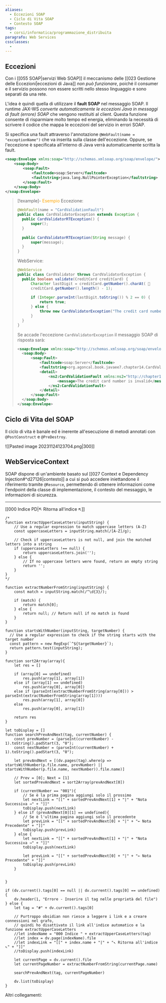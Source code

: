 ```yaml
---
aliases:
  - Eccezioni SOAP
  - Ciclo di Vita SOAP
  - Contesto SOAP
tags:
  - corsi/informatica/programmazione_distribuita
paragrafo: Web Services
cssclasses:
  - 
---
```

## Eccezioni
Con i [[055 SOAP|servizi Web SOAP]] il meccanismo delle [[023 Gestione delle Eccezioni|eccezioni di Java]] *non può funzionare*, poiché il consumer e il servizio possono non essere scritti nello stesso linguaggio e sono separati da una rete. 

L'idea è quindi quella di utilizzare il **fault SOAP** nel messaggio SOAP. Il runtime JAX-WS *converte automaticamente le eccezioni Java in messaggi di fault (errore) SOAP* che vengono restituiti al client. Questa funzione consente di risparmiare molto tempo ed energia, eliminando la necessità di scrivere il codice che mappa le eccezioni del servizio in errori SOAP.

Si specifica una fault attraverso l'annotazione `@WebFault(name = "exceptionName")` che va inserita sulla classe dell'eccezione. Oppure, se l'eccezione è specificata all'interno di Java verrà automaticamente scritta la fault.

```xml
<soap:Envelope xmlns:soap="http://schemas.xmlsoap.org/soap/envelope/">
	<soap:Body>
		<soap:Fault>
			<faultcode>soap:Server</faultcode>
			<faultstring>java.lang.NullPointerException</faultstring>
		</soap:Fault>
	</soap:Body>
</soap:Envelope>
```

> [!example]- <font color="orange">Esempio</font>
>Eccezione:
>```Java
>@WebFault(name = "CardValidationFault")
>public class CardValidatorException extends Exception {
>	public CardValidatorRTException() {
>		super();
>	}
>	
>	public CardValidatorRTException(String message) {
>		super(message);
>	}
>}
>```
>
>WebService:
>```Java
>@WebService
>public class CardValidator throws CardValidatorException {
>	public boolean validate(CreditCard creditCard) {
>		Character lastDigit = creditCard.getNumber().charAt( 
>		creditCard.getNumber().length() - 1);
>		
>		if (Integer.parseInt(lastDigit.toString()) % 2 == 0) {
>			return true;
>		} else {
>			throw new CardValidatorException("The credit card number is invalid");
>		}
>	}
>}
>```
>
>Se accade l'eccezione `CardValidatorException` il messaggio SOAP di risposta sarà:
>```xml
><soap:Envelope xmlns:soap="http://schemas.xmlsoap.org/soap/envelope/">
>	<soap:Body>
>		<soap:Fault>
>			<faultcode>soap:Server</faultcode>
>			<faultstring>org.agoncal.book.javaee7.chapter14.CardValidatorException</faultstring>
>			<detail>
>				<ns2:CardValidationFault xmlns:ns2="http://chapter14.javaee7.book.agoncal.org/">
>					<message>The credit card number is invalid</message>
>				</ns2:CardValidationFault>
>			</detail>
>		</soap:Fault>
>	</soap:Body>
></soap:Envelope>
>```

## Ciclo di Vita del SOAP
Il ciclo di vita è banale ed è inerente all'esecuzione di metodi annotati con `@PostConstruct` e `@PreDestroy`.

![[Pasted image 20231124123704.png|300]]

## WebServiceContext
SOAP dispone di un'ambiente basato sul [[027 Context e Dependency Injection#^d27126|contesto]] a cui si può accedere iniettandone il riferimento tramite `@Resource`, permettendo di ottenere informazioni come l'endpoint della classe di implementazione, il contesto del messaggio, le informazioni di sicurezza.

___
[[000 Indice PD|↖ Ritorna all'indice ↖]]

```dataviewjs
/*
function extractUpperCaseLetters(inputString) {
	// Use a regular expression to match uppercase letters (A-Z)
	const uppercaseLetters = inputString.match(/[A-Z]/g);
	
	// Check if uppercaseLetters is not null, and join the matched letters into a string
	if (uppercaseLetters !== null) {
		return uppercaseLetters.join('');
	} else {
	    // If no uppercase letters were found, return an empty string
	    return '';
	}
}
*/

function extractNumberFromString(inputString) {
	const match = inputString.match(/^\d{3}/);
	
	if (match) {
		return match[0];
	} else {
		return null; // Return null if no match is found
	}
}

function startsWithNumber(inputString, targetNumber) {
  // Use a regular expression to check if the string starts with the target number
  const pattern = new RegExp(`^${targetNumber}`);
  return pattern.test(inputString);
}

function sort2Array(array){
	let res = []
	
	if (array[0] == undefined)
		res.push(array[1], array[1])
	else if (array[1] == undefined)
		res.push(array[0], array[0])
	else if (parseInt(extractNumberFromString(array[0])) > parseInt(extractNumberFromString(array[1])))
		res.push(array[1], array[0])
	else
		res.push(array[0], array[1])
	
	return res
}

let toDisplay = []
function searchPrevAndNext(tag, currentNumber) {
	const prevNumber = (parseInt(currentNumber) - 1).toString().padStart(3, "0");
	const nextNumber = (parseInt(currentNumber) + 1).toString().padStart(3, "0");
	
	let prevAndNext = [(dv.pages(tag).where(p => startsWithNumber(p.file.name, prevNumber) || startsWithNumber(p.file.name, nextNumber)).file.name)]
	
	// Prev = [0]; Next = [1]
	let sortedPrevAndNext = sort2Array(prevAndNext[0])
	
	if (currentNumber == "001"){ 
		// Se è la prima pagina aggiungi solo il prossimo
		let nextLink = "[[" + sortedPrevAndNext[1] + "|" + "Nota Successiva →" + "]]"
		toDisplay.push(nextLink)
	} else if (prevAndNext[0][1] == undefined){
		// Se è l'ultima pagina aggiungi solo il precedente
		let prevLink = "[[" + sortedPrevAndNext[0] + "|" + "← Nota Precedente" + "]]"
		toDisplay.push(prevLink)
	} else {
		let nextLink = "[[" + sortedPrevAndNext[1] + "|" + "Nota Successiva →" + "]]"
		toDisplay.push(nextLink)
		
		let prevLink = "[[" + sortedPrevAndNext[0] + "|" + "← Nota Precedente" + "]]"
		toDisplay.push(prevLink)
	}
	
	
}

if (dv.current().tags[0] == null || dv.current().tags[0] == undefined){
	dv.header(1, "Errore - Inserire il tag nelle proprietà del file")
} else {
	let tag = "#" + dv.current().tags[0]

	// Purtroppo obsidian non riesce a leggere i link e a creare connessioni nel grafo,
	// quindi ho disattivato il link all'indice automatico e la funzione extractUpperCaseLetters
	//let indexName = "000 Indice " + extractUpperCaseLetters(tag)
	//let index = dv.page(indexName).file
	//let indexLink = "[[" + index.name + "|" + "↖ Ritorna all'indice ↖" + "]]"
	//toDisplay.push(indexLink)
	
	let currentPage = dv.current().file
	let currentPageNumber = extractNumberFromString(currentPage.name)
	
	searchPrevAndNext(tag, currentPageNumber)
	
	dv.list(toDisplay)
}
```

Altri collegamenti: 